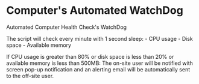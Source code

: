 # Computer's Automated WatchDog
Automated Computer Health Check's WatchDog 


The script will check every minute with 1 second sleep: - CPU usage
                                                        - Disk space
                                                        - Available memory
                                    
If CPU usage is greater than 80% or disk space is less than 20% or available memory is less than 500MB: The on-site user will be notified with screen pop-up notification and an alerting email will be automatically sent to the off-site user.
